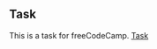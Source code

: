 ## Task

This is a  task for freeCodeCamp.
[Task](https://learn.freecodecamp.org/responsive-web-design/responsive-web-design-projects/build-a-product-landing-page "Task")